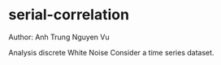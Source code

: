 # serial-correlation
Author: Anh Trung Nguyen Vu

Analysis discrete White Noise Consider a time series dataset.
